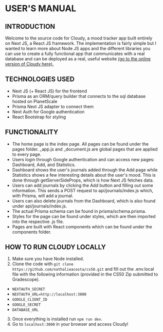 # USER'S MANUAL
## INTRODUCTION
Welcome to the source code for Cloudy, a mood tracker app built entirely on Next JS, a React JS framework. The implementation is fairly simple but I wanted to learn more about Node JS apps and the different libraries you can use to create a fully functional app that communicates with a real database and can be deployed as a real, useful website [(go to the online version of Cloudy here).](https://cloudy-mood-tracker.vercel.app/)
## TECHNOLOGIES USED
- Next JS (+ React JS) for the frontend
- Prisma as an ORM/query builder that connects to the sql database hosted on PlanetScale
- Prisma Next JS adapter to connect them
- Next Auth for Google authentication
- React Bootstrap for styling
## FUNCTIONALITY
- The home page is the index page. All pages can be found under the pages folder. _app.js and _document.js are global pages that are applied to every page.
- Users login through Google authentication and can access new pages: Dashboard, Add, and Statistics.
- Dashboard shows the user's journals added through the Add page while Statistics shows a few interesting details about the user's mood. This is done through getServerSideProps, which is how Next JS fetches data.
- Users can add journals by clicking the Add button and filling out some information. This sends a POST request to api/journals/index.js which, with Prisma, will add a journal.
- Users can also delete journals from the Dashboard, which is also found under api/journals/index.js.
- The actual Prisma schema can be found in prisma/schema.prisma.
- Styles for the page can be found under styles, which are then imported into the respective .js file.
- Pages are built with React components which can be found under the components folder.
## HOW TO RUN CLOUDY LOCALLY
1. Make sure you have Node installed.
2. Clone the code with `git clone https://github.com/nathalieacosta/cs50.git` and fill out the .env.local file with the following information (provided in the CS50 Zip submitted to Gradescope).
- `NEXTAUTH_SECRET`
- `NEXTAUTH_URL=http://localhost:3000`
- `GOOGLE_CLIENT_ID`
- `GOOGLE_SECRET`
- `DATABASE_URL`
3. Once everything is installed run `npm run dev`.
4. Go to `localhost:3000` in your browser and access Cloudy!